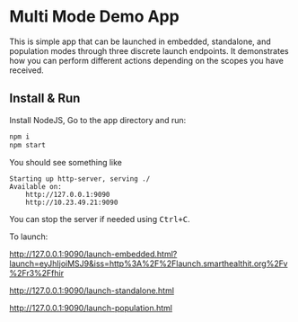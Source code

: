 # Multi Mode Demo App

This is simple app that can be launched in embedded, standalone, and population modes
through three discrete launch endpoints. It demonstrates how you can perform different 
actions depending on the scopes you have received.


## Install & Run
Install NodeJS, Go to the app directory and run:
```sh
npm i
npm start
```

You should see something like

    Starting up http-server, serving ./
    Available on:
        http://127.0.0.1:9090
        http://10.23.49.21:9090

You can stop the server if needed using <kbd>Ctrl+C</kbd>.

To launch:

http://127.0.0.1:9090/launch-embedded.html?launch=eyJhIjoiMSJ9&iss=http%3A%2F%2Flaunch.smarthealthit.org%2Fv%2Fr3%2Ffhir

http://127.0.0.1:9090/launch-standalone.html

http://127.0.0.1:9090/launch-population.html